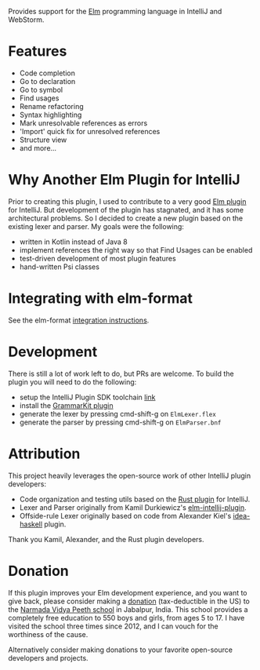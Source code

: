 
Provides support for the [Elm](http://elm-lang.org) programming language in IntelliJ and WebStorm.


# Features 

* Code completion
* Go to declaration
* Go to symbol
* Find usages
* Rename refactoring
* Syntax highlighting
* Mark unresolvable references as errors
* 'Import' quick fix for unresolved references
* Structure view
* and more...


# Why Another Elm Plugin for IntelliJ

Prior to creating this plugin, I used to contribute to a very good [Elm plugin](https://github.com/durkiewicz/elm-plugin) for IntelliJ. But development of the plugin has stagnated, and it has some architectural problems. So I decided to create a new plugin based on the existing lexer and parser. My goals were the following:

* written in Kotlin instead of Java 8
* implement references the right way so that Find Usages can be enabled
* test-driven development of most plugin features
* hand-written Psi classes


# Integrating with elm-format

See the elm-format [integration instructions](https://github.com/klazuka/intellij-elm/blob/master/docs/elm-format/setup.md).


# Development

There is still a lot of work left to do, but PRs are welcome. To build the plugin you will need to do the following:
- setup the IntelliJ Plugin SDK toolchain [link](http://www.jetbrains.org/intellij/sdk/docs/basics/getting_started/setting_up_environment.html)
- install the [GrammarKit plugin](https://github.com/JetBrains/Grammar-Kit)
- generate the lexer by pressing cmd-shift-g on `ElmLexer.flex`
- generate the parser by pressing cmd-shift-g on `ElmParser.bnf`


# Attribution

This project heavily leverages the open-source work of other IntelliJ plugin developers:

* Code organization and testing utils based on the [Rust plugin](https://github.com/intellij-rust/intellij-rust) for IntelliJ. 
* Lexer and Parser originally from Kamil Durkiewicz's [elm-intellij-plugin](https://github.com/durkiewicz/elm-plugin).
* Offside-rule Lexer originally based on code from Alexander Kiel's [idea-haskell](https://github.com/alexanderkiel/idea-haskell) plugin.

Thank you Kamil, Alexander, and the Rust plugin developers.


# Donation

If this plugin improves your Elm development experience, and you want to give back, please consider making a [donation](http://www.brahmrishiyoga.org/donate) (tax-deductible in the US) to the [Narmada Vidya Peeth school](http://www.brahmrishiyoga.org/jabalpur_school/photo_gallery) in Jabalpur, India. This school provides a completely free education to 550 boys and girls, from ages 5 to 17. I have visited the school three times since 2012, and I can vouch for the worthiness of the cause.

Alternatively consider making donations to your favorite open-source developers and projects.
